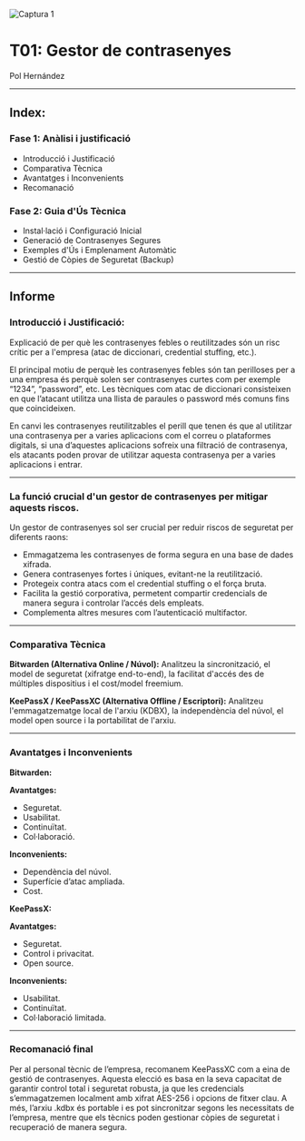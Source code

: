 ![Captura 1]()

# T01: Gestor de contrasenyes
Pol Hernández

---

## Index:

### Fase 1: Anàlisi i justificació
- Introducció i Justificació
- Comparativa Tècnica
- Avantatges i Inconvenients
- Recomanació

### Fase 2: Guia d'Ús Tècnica
- Instal·lació i Configuració Inicial
- Generació de Contrasenyes Segures
- Exemples d'Ús i Emplenament Automàtic
- Gestió de Còpies de Seguretat (Backup)

---

## Informe

### Introducció i Justificació:
Explicació de per què les contrasenyes febles o reutilitzades són un risc crític per a l'empresa (atac de diccionari, credential stuffing, etc.).

El principal motiu de perquè les contrasenyes febles són tan perilloses per a una empresa és perquè solen ser contrasenyes curtes com per exemple “1234”, “password”, etc. Les tècniques com atac de diccionari consisteixen en que l’atacant utilitza una llista de paraules o password més comuns fins que coincideixen.

En canvi les contrasenyes reutilitzables el perill que tenen és que al utilitzar una contrasenya per a varies aplicacions com el correu o plataformes digitals, si una d’aquestes aplicacions sofreix una filtració de contrasenya, els atacants poden provar de utilitzar aquesta contrasenya per a varies aplicacions i entrar.

---

### La funció crucial d'un gestor de contrasenyes per mitigar aquests riscos.

Un gestor de contrasenyes sol ser crucial per reduir riscos de seguretat per diferents raons:

- Emmagatzema les contrasenyes de forma segura en una base de dades xifrada.
- Genera contrasenyes fortes i úniques, evitant-ne la reutilització.
- Protegeix contra atacs com el credential stuffing o el força bruta.
- Facilita la gestió corporativa, permetent compartir credencials de manera segura i controlar l’accés dels empleats.
- Complementa altres mesures com l’autenticació multifactor.

---

### Comparativa Tècnica

**Bitwarden (Alternativa Online / Núvol):** Analitzeu la sincronització, el model de seguretat (xifratge end-to-end), la facilitat d'accés des de múltiples dispositius i el cost/model freemium.

**KeePassX / KeePassXC (Alternativa Offline / Escriptori):** Analitzeu l'emmagatzematge local de l'arxiu (KDBX), la independència del núvol, el model open source i la portabilitat de l'arxiu.



---

### Avantatges i Inconvenients

**Bitwarden:**

**Avantatges:**
- Seguretat.
- Usabilitat.
- Continuïtat.
- Col·laboració.

**Inconvenients:**
- Dependència del núvol.
- Superfície d’atac ampliada.
- Cost.

**KeePassX:**

**Avantatges:**
- Seguretat.
- Control i privacitat.
- Open source.

**Inconvenients:**
- Usabilitat.
- Continuïtat.
- Col·laboració limitada.

---

### Recomanació final

Per al personal tècnic de l’empresa, recomanem KeePassXC com a eina de gestió de contrasenyes. Aquesta elecció es basa en la seva capacitat de garantir control total i seguretat robusta, ja que les credencials s’emmagatzemen localment amb xifrat AES-256 i opcions de fitxer clau. A més, l’arxiu .kdbx és portable i es pot sincronitzar segons les necessitats de l’empresa, mentre que els tècnics poden gestionar còpies de seguretat i recuperació de manera segura.
